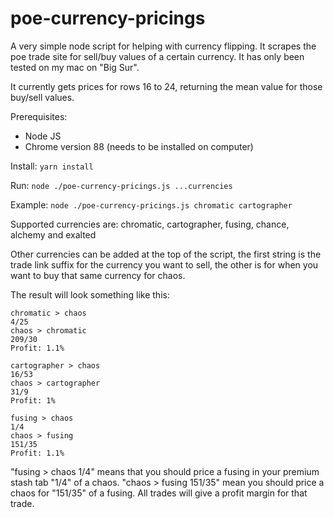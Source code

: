 # poe-currency-pricings

A very simple node script for helping with currency flipping. It scrapes the poe trade site for sell/buy values of a certain currency. It has only been tested on my mac on "Big Sur".

It currently gets prices for rows 16 to 24, returning the mean value for those buy/sell values.

Prerequisites:
- Node JS
- Chrome version 88 (needs to be installed on computer)

Install: `yarn install`

Run: `node ./poe-currency-pricings.js ...currencies`

Example: `node ./poe-currency-pricings.js chromatic cartographer`

Supported currencies are: chromatic, cartographer, fusing, chance, alchemy and exalted

Other currencies can be added at the top of the script, the first string is the trade link suffix for the currency you want to sell, the other is for when you want to buy that same currency for chaos.

The result will look something like this:

```
chromatic > chaos
4/25
chaos > chromatic
209/30
Profit: 1.1%

cartographer > chaos
16/53
chaos > cartographer
31/9
Profit: 1%

fusing > chaos
1/4
chaos > fusing
151/35
Profit: 1.1%
```

"fusing > chaos 1/4" means that you should price a fusing in your premium stash tab "1/4" of a chaos. "chaos > fusing 151/35" mean you should price a chaos for "151/35" of a fusing. All trades will give a profit margin for that trade.
